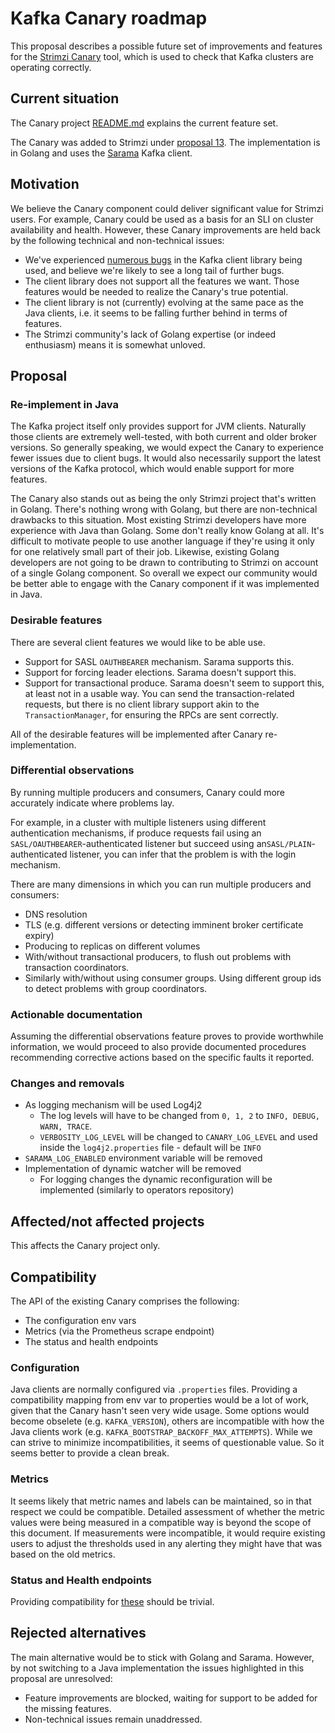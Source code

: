 # Kafka Canary roadmap

This proposal describes a possible future set of improvements and features for the [Strimzi Canary](https://github.com/strimzi/strimzi-canary) tool, which is used to check that Kafka clusters are operating correctly.  

## Current situation

The Canary project [README.md](https://github.com/strimzi/strimzi-canary/blob/main/README.md) explains the current feature set.

The Canary was added to Strimzi under [proposal 13](013-kafka-canary.md).
The implementation is in Golang and uses the [Sarama](https://github.com/Shopify/sarama/) Kafka client.

## Motivation

We believe the Canary component could deliver significant value for Strimzi users. For example, Canary could be used as a basis for an SLI on cluster availability and health.
However, these Canary improvements are held back by the following technical and non-technical issues:

* We've experienced [numerous bugs]((https://github.com/strimzi/strimzi-canary/issues?q=is%3Aissue+is%3Aclosed)) in the Kafka client library being used, and believe we're likely to see a long tail of further bugs.
* The client library does not support all the features we want. Those features would be needed to realize the Canary's true potential.
* The client library is not (currently) evolving at the same pace as the Java clients, i.e. it seems to be falling further behind in terms of features.
* The Strimzi community's lack of Golang expertise (or indeed enthusiasm) means it is somewhat unloved.

## Proposal

### Re-implement in Java

The Kafka project itself only provides support for JVM clients.
Naturally those clients are extremely well-tested, with both current and older broker versions. 
So generally speaking, we would expect the Canary to experience fewer issues due to client bugs.
It would also necessarily support the latest versions of the Kafka protocol, which would enable support for more features.

The Canary also stands out as being the only Strimzi project that's written in Golang.
There's nothing wrong with Golang, but there are non-technical drawbacks to this situation.
Most existing Strimzi developers have more experience with Java than Golang.
Some don't really know Golang at all.
It's difficult to motivate people to use another language if they're using it only for one relatively small part of their job.
Likewise, existing Golang developers are not going to be drawn to contributing to Strimzi on account of a single Golang component.
So overall we expect our community would be better able to engage with the Canary component if it was implemented in Java.

### Desirable features

There are several client features we would like to be able use.

* Support for SASL `OAUTHBEARER` mechanism. Sarama supports this.
* Support for forcing leader elections. Sarama doesn't support this.
* Support for transactional produce. Sarama doesn't seem to support this, at least not in a usable way. You can send the transaction-related requests, but there is no client library support akin to the `TransactionManager`, for ensuring the RPCs are sent correctly. 

All of the desirable features will be implemented after Canary re-implementation.

### Differential observations

By running multiple producers and consumers, Canary could more accurately indicate where problems lay. 

For example, in a cluster with multiple listeners using different authentication mechanisms, if produce requests fail using an `SASL/OAUTHBEARER`-authenticated listener but succeed using an`SASL/PLAIN`-authenticated listener, you can infer that the problem is with the login mechanism. 

There are many dimensions in which you can run multiple producers and consumers: 

* DNS resolution
* TLS (e.g. different versions or detecting imminent broker certificate expiry)
* Producing to replicas on different volumes
* With/without transactional producers, to flush out problems with transaction coordinators.
* Similarly with/without using consumer groups. Using different group ids to detect problems with group coordinators.


### Actionable documentation

Assuming the differential observations feature proves to provide worthwhile information, we would proceed to also provide documented procedures recommending corrective actions based on the specific faults it reported.

### Changes and removals

* As logging mechanism will be used Log4j2
  * The log levels will have to be changed from `0, 1, 2` to `INFO, DEBUG, WARN, TRACE`.
  * `VERBOSITY_LOG_LEVEL` will be changed to `CANARY_LOG_LEVEL` and used inside the `log4j2.properties` file - default will be `INFO`
* `SARAMA_LOG_ENABLED` environment variable will be removed
* Implementation of dynamic watcher will be removed 
  * For logging changes the dynamic reconfiguration will be implemented (similarly to operators repository)

## Affected/not affected projects

This affects the Canary project only.

## Compatibility

The API of the existing Canary comprises the following:

* The configuration env vars
* Metrics (via the Prometheus scrape endpoint)
* The status and health endpoints

### Configuration

Java clients are normally configured via `.properties` files.
Providing a compatibility mapping from env var to properties would be a lot of work, given that the Canary hasn't seen very wide usage.
Some options would become obselete (e.g. `KAFKA_VERSION`), others are incompatible with how the Java clients work (e.g. `KAFKA_BOOTSTRAP_BACKOFF_MAX_ATTEMPTS`).
While we can strive to minimize incompatibilities, it seems of questionable value.
So it seems better to provide a clean break.

### Metrics

It seems likely that metric names and labels can be maintained, so in that respect we could be compatible. 
Detailed assessment of whether the metric values were being measured in a compatible way is beyond the scope of this document.
If measurements were incompatible, it would require existing users to adjust the thresholds used in any alerting they might have that was based on the old metrics.

### Status and Health endpoints

Providing compatibility for [these](https://github.com/strimzi/strimzi-canary#endpoints) should be trivial.

## Rejected alternatives

The main alternative would be to stick with Golang and Sarama.
However, by not switching to a Java implementation the issues highlighted in this proposal are unresolved:
* Feature improvements are blocked, waiting for support to be added for the missing features.
* Non-technical issues remain unaddressed. 
